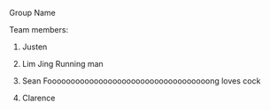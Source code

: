 Group Name

Team members:

1. Justen

2. Lim Jing Running man

3. Sean Fooooooooooooooooooooooooooooooooooong loves cock

4. Clarence
